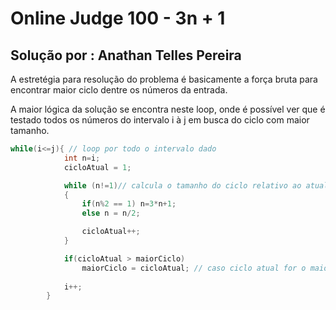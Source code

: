 # Online Judge 100 - 3n + 1 
## Solução por : Anathan Telles Pereira
A estretégia para resolução do problema é basicamente a força bruta para encontrar maior ciclo dentre os números da entrada.

A maior lógica da solução se encontra neste loop, onde é possível ver que é testado todos os números do intervalo i à j em busca do ciclo com maior tamanho.
```C++
while(i<=j){ // loop por todo o intervalo dado
            int n=i;
            cicloAtual = 1;

            while (n!=1)// calcula o tamanho do ciclo relativo ao atual n
            {
                if(n%2 == 1) n=3*n+1;
                else n = n/2;

                cicloAtual++;
            }

            if(cicloAtual > maiorCiclo)
                maiorCiclo = cicloAtual; // caso ciclo atual for o maior, atualiza o maiorCiclo
            
            i++;
        }
```

